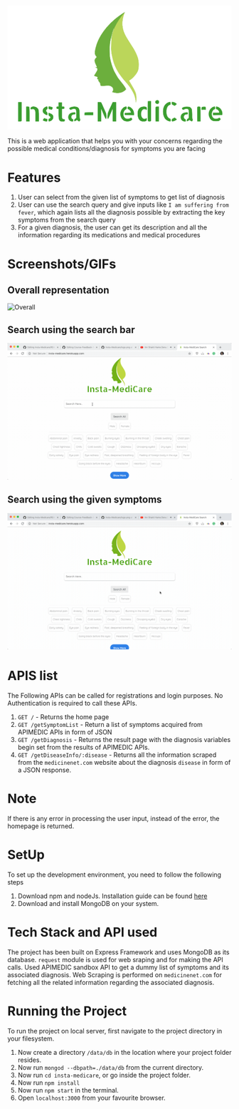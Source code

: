 <p align="center">
  <img style="width:0px auto" src="https://github.com/himanshukumar660/Insta-Medicare/blob/master/public/images/logo.png">
</p>

This is a web application that helps you with your concerns regarding the possible medical conditions/diagnosis for symptoms you are facing

# Features
1. User can select from the given list of symptoms to get  list of diagnosis
2. User can use the search query and give inputs like `I am suffering from fever`, which again lists all the diagnosis possible by extracting the key symptoms from the search query
3. For a given diagnosis, the user can get its description and all the information regarding its medications and medical procedures

# Screenshots/GIFs
   ## Overall representation
   ![Overall](https://github.com/himanshukumar660/Insta-Medicare/blob/master/public/GIFS/fullSearch.gif)
   ## Search using the search bar
   ![Result](https://github.com/himanshukumar660/Insta-Medicare/blob/master/public/GIFS/search_query.gif)
   ## Search using the given symptoms
   ![Search Page](https://github.com/himanshukumar660/Insta-Medicare/blob/master/public/GIFS/Search_page.gif)
   
# APIS list

The Following APIs can be called for registrations and login purposes. No Authentication is required to call these APIs.
1. `GET /` - Returns the home page
2. `GET /getSymptomList` - Return a list of symptoms acquired from APIMEDIC APIs in form of JSON
3. `GET /getDiagnosis` - Returns the result page with the diagnosis variables begin set from the results of APIMEDIC APIs.
4. `GET /getDiseaseInfo/:disease` - Returns all the information scraped from the `medicinenet.com` website about the diagnosis `disease` in form of a JSON response.

# Note
If there is any error in processing the user input, instead of the error, the homepage is returned. 

# SetUp

To set up the development environment, you need to follow the following steps
1. Download npm and nodeJs. Installation guide can be found [here](https://www.joyent.com/blog/installing-node-and-npm)
2. Download and install MongoDB on your system.

# Tech Stack and API used
The project has been built on Express Framework and uses MongoDB as its database. `request` module is used for web sraping and for making the API calls. Used APIMEDIC sandbox API to get a dummy list of symptoms and its associated diagnosis. Web Scraping is performed on `medicinenet.com` for fetching all the related information regarding the associated diagnosis.


# Running the Project
To run the project on local server, first navigate to the project directory in your filesystem.
1. Now create a directory `/data/db` in the location where your project folder resides.
2. Now run `mongod --dbpath=./data/db` from the current directory.
3. Now run `cd insta-medicare`, or go inside the project folder.
4. Now run `npm install`
4. Now run `npm start` in the terminal.
5. Open `localhost:3000` from your favourite browser.
